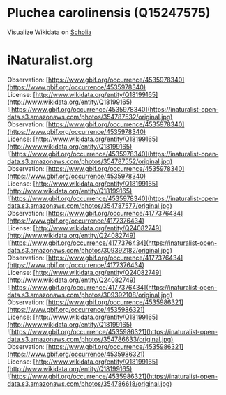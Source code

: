 
Pluchea carolinensis (Q15247575)
================================
  
Visualize Wikidata on [Scholia](https://scholia.toolforge.org/taxon/Q15247575)
# iNaturalist.org
  
Observation: [https://www.gbif.org/occurrence/4535978340](https://www.gbif.org/occurrence/4535978340)  
License: [http://www.wikidata.org/entity/Q18199165](http://www.wikidata.org/entity/Q18199165)  
![https://www.gbif.org/occurrence/4535978340](https://inaturalist-open-data.s3.amazonaws.com/photos/354787532/original.jpg)  
Observation: [https://www.gbif.org/occurrence/4535978340](https://www.gbif.org/occurrence/4535978340)  
License: [http://www.wikidata.org/entity/Q18199165](http://www.wikidata.org/entity/Q18199165)  
![https://www.gbif.org/occurrence/4535978340](https://inaturalist-open-data.s3.amazonaws.com/photos/354787552/original.jpg)  
Observation: [https://www.gbif.org/occurrence/4535978340](https://www.gbif.org/occurrence/4535978340)  
License: [http://www.wikidata.org/entity/Q18199165](http://www.wikidata.org/entity/Q18199165)  
![https://www.gbif.org/occurrence/4535978340](https://inaturalist-open-data.s3.amazonaws.com/photos/354787577/original.jpg)  
Observation: [https://www.gbif.org/occurrence/4177376434](https://www.gbif.org/occurrence/4177376434)  
License: [http://www.wikidata.org/entity/Q24082749](http://www.wikidata.org/entity/Q24082749)  
![https://www.gbif.org/occurrence/4177376434](https://inaturalist-open-data.s3.amazonaws.com/photos/309392182/original.jpg)  
Observation: [https://www.gbif.org/occurrence/4177376434](https://www.gbif.org/occurrence/4177376434)  
License: [http://www.wikidata.org/entity/Q24082749](http://www.wikidata.org/entity/Q24082749)  
![https://www.gbif.org/occurrence/4177376434](https://inaturalist-open-data.s3.amazonaws.com/photos/309392108/original.jpg)  
Observation: [https://www.gbif.org/occurrence/4535986321](https://www.gbif.org/occurrence/4535986321)  
License: [http://www.wikidata.org/entity/Q18199165](http://www.wikidata.org/entity/Q18199165)  
![https://www.gbif.org/occurrence/4535986321](https://inaturalist-open-data.s3.amazonaws.com/photos/354786633/original.jpg)  
Observation: [https://www.gbif.org/occurrence/4535986321](https://www.gbif.org/occurrence/4535986321)  
License: [http://www.wikidata.org/entity/Q18199165](http://www.wikidata.org/entity/Q18199165)  
![https://www.gbif.org/occurrence/4535986321](https://inaturalist-open-data.s3.amazonaws.com/photos/354786618/original.jpg)